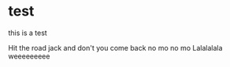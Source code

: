 # test
this is a test

Hit the road jack and don't you come back no mo no mo
Lalalalala
weeeeeeeee

